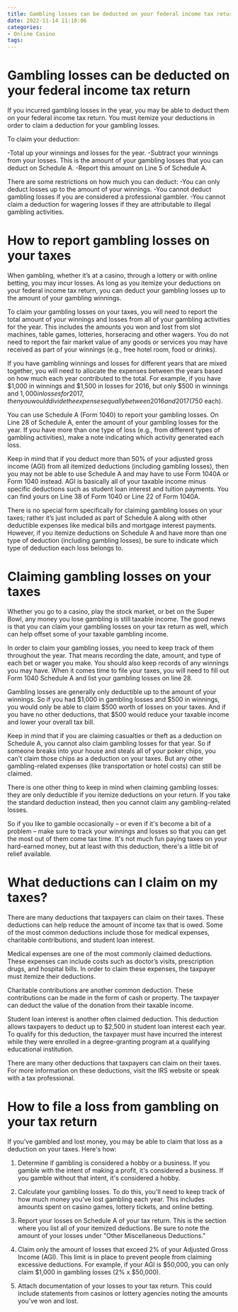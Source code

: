 ```yaml
---
title: Gambling losses can be deducted on your federal income tax return
date: 2022-11-14 11:10:06
categories:
- Online Casino
tags:
---
```



#  Gambling losses can be deducted on your federal income tax return

If you incurred gambling losses in the year, you may be able to deduct them on your federal income tax return. You must itemize your deductions in order to claim a deduction for your gambling losses.

To claim your deduction:

-Total up your winnings and losses for the year.
-Subtract your winnings from your losses. This is the amount of your gambling losses that you can deduct on Schedule A.
-Report this amount on Line 5 of Schedule A.

There are some restrictions on how much you can deduct:
-You can only deduct losses up to the amount of your winnings.
-You cannot deduct gambling losses if you are considered a professional gambler.
-You cannot claim a deduction for wagering losses if they are attributable to illegal gambling activities.

#  How to report gambling losses on your taxes

When gambling, whether it’s at a casino, through a lottery or with online betting, you may incur losses. As long as you itemize your deductions on your federal income tax return, you can deduct your gambling losses up to the amount of your gambling winnings.

To claim your gambling losses on your taxes, you will need to report the total amount of your winnings and losses from all of your gambling activities for the year. This includes the amounts you won and lost from slot machines, table games, lotteries, horseracing and other wagers. You do not need to report the fair market value of any goods or services you may have received as part of your winnings (e.g., free hotel room, food or drinks).

If you have gambling winnings and losses for different years that are mixed together, you will need to allocate the expenses between the years based on how much each year contributed to the total. For example, if you have $1,000 in winnings and $1,500 in losses for 2016, but only $500 in winnings and $1,000 in losses for 2017, then you would divide the expenses equally between 2016 and 2017 ($750 each).

You can use Schedule A (Form 1040) to report your gambling losses. On Line 28 of Schedule A, enter the amount of your gambling losses for the year. If you have more than one type of loss (e.g., from different types of gambling activities), make a note indicating which activity generated each loss.

Keep in mind that if you deduct more than 50% of your adjusted gross income (AGI) from all itemized deductions (including gambling losses), then you may not be able to use Schedule A and may have to use Form 1040A or Form 1040 instead. AGI is basically all of your taxable income minus specific deductions such as student loan interest and tuition payments. You can find yours on Line 38 of Form 1040 or Line 22 of Form 1040A.

There is no special form specifically for claiming gambling losses on your taxes; rather it’s just included as part of Schedule A along with other deductible expenses like medical bills and mortgage interest payments. However, if you itemize deductions on Schedule A and have more than one type of deduction (including gambling losses), be sure to indicate which type of deduction each loss belongs to.

#  Claiming gambling losses on your taxes

Whether you go to a casino, play the stock market, or bet on the Super Bowl, any money you lose gambling is still taxable income. The good news is that you can claim your gambling losses on your tax return as well, which can help offset some of your taxable gambling income.

In order to claim your gambling losses, you need to keep track of them throughout the year. That means recording the date, amount, and type of each bet or wager you make. You should also keep records of any winnings you may have. When it comes time to file your taxes, you will need to fill out Form 1040 Schedule A and list your gambling losses on line 28.

Gambling losses are generally only deductible up to the amount of your winnings. So if you had $1,000 in gambling losses and $500 in winnings, you would only be able to claim $500 worth of losses on your taxes. And if you have no other deductions, that $500 would reduce your taxable income and lower your overall tax bill.

Keep in mind that if you are claiming casualties or theft as a deduction on Schedule A, you cannot also claim gambling losses for that year. So if someone breaks into your house and steals all of your poker chips, you can't claim those chips as a deduction on your taxes. But any other gambling-related expenses (like transportation or hotel costs) can still be claimed.

There is one other thing to keep in mind when claiming gambling losses: they are only deductible if you itemize deductions on your return. If you take the standard deduction instead, then you cannot claim any gambling-related losses.

So if you like to gamble occasionally – or even if it's become a bit of a problem – make sure to track your winnings and losses so that you can get the most out of them come tax time. It's not much fun paying taxes on your hard-earned money, but at least with this deduction, there's a little bit of relief available.

#  What deductions can I claim on my taxes?

There are many deductions that taxpayers can claim on their taxes. These deductions can help reduce the amount of income tax that is owed. Some of the most common deductions include those for medical expenses, charitable contributions, and student loan interest.

Medical expenses are one of the most commonly claimed deductions. These expenses can include costs such as doctor’s visits, prescription drugs, and hospital bills. In order to claim these expenses, the taxpayer must itemize their deductions.

Charitable contributions are another common deduction. These contributions can be made in the form of cash or property. The taxpayer can deduct the value of the donation from their taxable income.

Student loan interest is another often claimed deduction. This deduction allows taxpayers to deduct up to $2,500 in student loan interest each year. To qualify for this deduction, the taxpayer must have incurred the interest while they were enrolled in a degree-granting program at a qualifying educational institution.

There are many other deductions that taxpayers can claim on their taxes. For more information on these deductions, visit the IRS website or speak with a tax professional.

#  How to file a loss from gambling on your tax return

If you've gambled and lost money, you may be able to claim that loss as a deduction on your taxes. Here's how:

1. Determine if gambling is considered a hobby or a business. If you gamble with the intent of making a profit, it's considered a business. If you gamble without that intent, it's considered a hobby.

2. Calculate your gambling losses. To do this, you'll need to keep track of how much money you've lost gambling each year. This includes amounts spent on casino games, lottery tickets, and online betting.

3. Report your losses on Schedule A of your tax return. This is the section where you list all of your itemized deductions. Be sure to note the amount of your losses under "Other Miscellaneous Deductions."

4. Claim only the amount of losses that exceed 2% of your Adjusted Gross Income (AGI). This limit is in place to prevent people from claiming excessive deductions. For example, if your AGI is $50,000, you can only claim $1,000 in gambling losses (2% x $50,000).

5. Attach documentation of your losses to your tax return. This could include statements from casinos or lottery agencies noting the amounts you've won and lost.